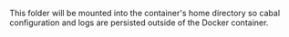 This folder will be mounted into the container's home directory so cabal
configuration and logs are persisted outside of the Docker container.

